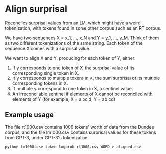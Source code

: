 # Align surprisal

Reconciles surprisal values from an LM, which might have a weird tokenization, with tokens found in some other corpus such as an RT corpus.

We have two sequences X = x_1, ..., x_N and Y = y_1, ..., y_M. Think of them as two different tokenizations of the same string. Each token of the sequence X comes with a surprisal value.

We want to align X and Y, producing for each token of Y, either:
1. If y corresponds to one token of X, the surprisal value of its corresponding single token in X.
2. If y corresponds to multiple tokens in X, the sum surprisal of its multiple corresponding tokens in X.
3. If multiple y correspond to one token in X, a sentinel value.
4. An irreconcilable sentinel if elements of X cannot be reconciled with elements of Y (for example,  X = a bc d, Y = ab cd)

## Example usage

The file rt1000.csv contains 1000 tokens' worth of data from the Dundee corpus, and the file lm1000.csv contains surprisal values for these tokens from GPT-3, under GPT-3's tokenization.

```{python}
python lm1000.csv token logprob rt1000.csv WORD > aligned.csv
```



